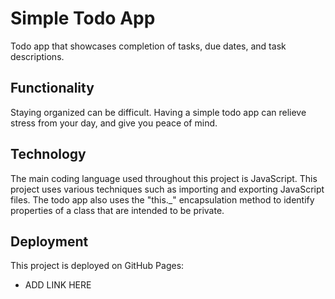 # Simple Todo App

Todo app that showcases completion of tasks, due dates, and task descriptions.

## Functionality

Staying organized can be difficult. Having a simple todo app can relieve stress from your day, and give you peace of mind.

## Technology

The main coding language used throughout this project is JavaScript. This project uses various techniques such as importing and exporting JavaScript files. The todo app also uses the "this.\_" encapsulation method to identify properties of a class that are intended to be private.

## Deployment

This project is deployed on GitHub Pages:

- ADD LINK HERE
